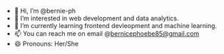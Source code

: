 - 👋 Hi, I’m @bernie-ph
- 👀 I’m interested in web development and data analytics.
- 🌱 I’m currently learning frontend devleopment and machine learning.
- 📫 You can reach me on email @bernicephoebe85@gmail.com
- 😄 Pronouns: Her/She
<!---
bernie-ph/bernie-ph is a ✨ special ✨ repository because its `README.md` (this file) appears on your GitHub profile.
You can click the Preview link to take a look at your changes.
--->
